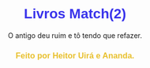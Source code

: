 <!DOCTYPE html>
<html>

<head>
  <meta charset="utf-8">
  <meta name="viewport" content="width=device-width">
  <meta name="viewport" content="width=device-width,initial-scale=1"/>
  <meta name="viewport" content="width=device-widht, initial-scale=1.0, maximum-scale=1.0, user-scalable=no" />
  <meta name="google-site-verification" content="yb49l207zp1Hj_LFiBEjg7_W_vtQA7dMsh_NbhBxPCQ" />
  <title>Blog LivrosMatch</title>
  <link href="style.css" rel="stylesheet" type="text/css" />
  <link href="1000338711-removebg-preview.png" rel="icon" type="image/jpg">
  <meta name="description" content="É um blog que junta livros de todos os gêneros e fala sobre eles.
    Este livro foi criado por Heitor Uirá, e Ananda Canto Fontes, Bárbara Kathleen e Gustavo Henrique deram pitaco." />
</head>
<header>
<h1> Livros Match(2) </h1>

<p> O antigo deu ruim e tô tendo que refazer. </p>
<h3> Feito por Heitor Uirá e Ananda. </h3>
</header>
</html>
<style>
h1 {
color: #3a34eb;
font-family: Helvetica, sans-serif;
}
 h3{
color: #e8c02e;
font-family: Gill Sans, sans-serif;
}
</style>